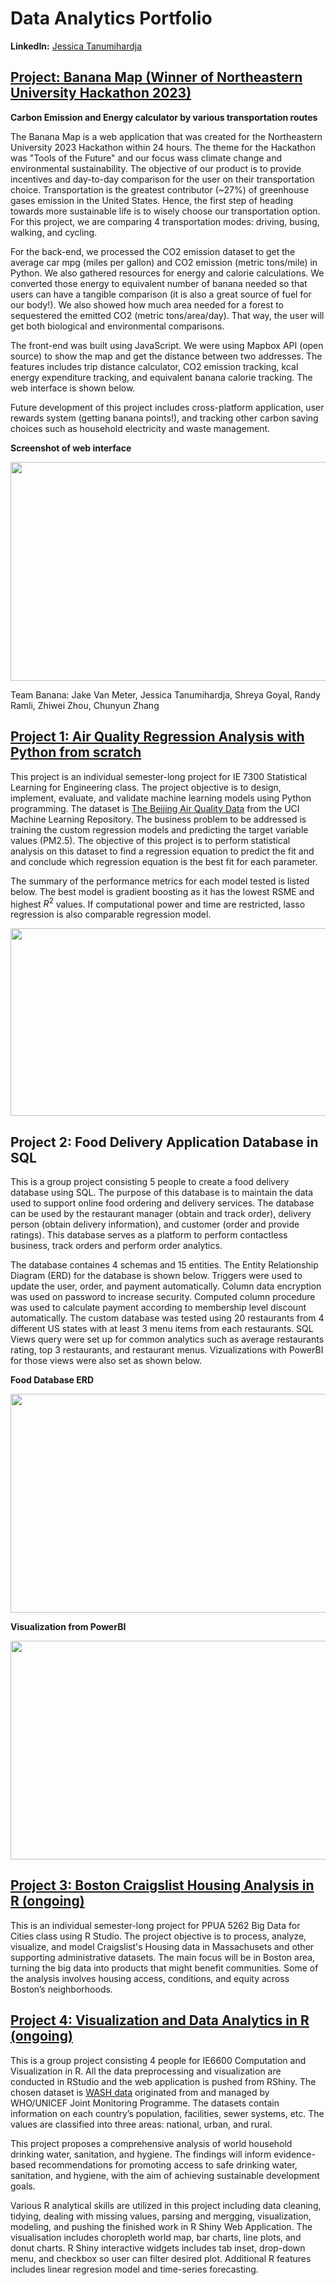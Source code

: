 # Data Analytics Portfolio

**LinkedIn:** [Jessica Tanumihardja](https://www.linkedin.com/in/jessica-tanumihardja/)

## [Project: Banana Map (Winner of Northeastern University Hackathon 2023)](https://github.com/jwke21/team_banana_hackathon) 

**Carbon Emission and Energy calculator by various transportation routes**

The Banana Map is a web application that was created for the Northeastern University 2023 Hackathon within 24 hours. The theme for the Hackathon was "Tools of the Future" and our focus wass climate change and environmental sustainability. The objective of our product is to provide incentives and day-to-day comparison for the user on their transportation choice. Transportation is the greatest contributor (~27%) of greenhouse gases emission in the United States. Hence, the first step of heading towards more sustainable life is to wisely choose our transportation option. For this project, we are comparing 4 transportation modes: driving, busing, walking, and cycling. 

For the back-end, we processed the CO2 emission dataset to get the average car mpg (miles per gallon) and CO2 emission (metric tons/mile) in Python. We also gathered resources for energy and calorie calculations. We converted those energy to equivalent number of banana needed so that users can have a tangible comparison (it is also a great source of fuel for our body!). We also showed how much area needed for a forest to sequestered the emitted CO2 (metric tons/area/day). That way, the user will get both biological and environmental comparisons. 

The front-end was built using JavaScript. We were using Mapbox API (open source) to show the map and get the distance between two addresses. The features includes trip distance calculator, CO2 emission tracking, kcal energy expenditure tracking, and equivalent banana calorie tracking. The web interface is shown below. 

Future development of this project includes cross-platform application, user rewards system (getting banana points!), and tracking other carbon saving choices such as household electricity and waste management. 


**Screenshot of web interface**

<img src="https://github.com/jtanumihardja/jtanumihardja.github.io/blob/main/images/WebInterface_DriveAndWalk.png" width="600" height="350">

Team Banana: Jake Van Meter, Jessica Tanumihardja, Shreya Goyal, Randy Ramli, Zhiwei Zhou, Chunyun Zhang





## [Project 1: Air Quality Regression Analysis with Python from scratch](https://github.com/jtanumihardja/ML-IE7300)

This project is an individual semester-long project for IE 7300 Statistical Learning for Engineering class. The project objective is to design, implement, evaluate, and validate machine learning models using Python programming. The dataset is [The Beijing Air Quality Data](https://archive-beta.ics.uci.edu/ml/datasets/beijing+multi+site+air+quality+data) from the UCI Machine Learning Repository. The business problem to be addressed is training the custom regression models and predicting the target variable values (PM2.5). The objective of this project is to perform statistical analysis on this dataset to find a regression equation to predict the fit and and conclude which regression equation is the best fit for each parameter.

The summary of the performance metrics for each model tested is listed below. The best model is gradient boosting as it has the lowest RSME and highest $R^2$ values. If computational power and time are restricted, lasso regression is also comparable regression model. 

<img src="https://github.com/jtanumihardja/jtanumihardja.github.io/blob/afd4d408b7da97e804818860c908d026472af639/images/AirQualityRegressionResultSummary.png" width="600" height="300">


## Project 2: Food Delivery Application Database in SQL  

This is a group project consisting 5 people to create a food delivery database using SQL. The purpose of this database is to maintain the data used to support online food ordering and delivery services. The database can be used by the restaurant manager (obtain and track order), delivery person (obtain delivery information), and customer (order and provide ratings). This database serves as a platform to perform contactless business, track orders and perform order analytics. 

The database containes 4 schemas and 15 entities. The Entity Relationship Diagram (ERD) for the database is shown below. Triggers were used to update the user, order, and payment automatically. Column data encryption was used on password to increase security. Computed column procedure was used to calculate payment according to membership level discount automatically. The custom database was tested using 20 restaurants from 4 different US states with at least 3 menu items from each restaurants. SQL Views query were set up for common analytics such as average restaurants rating, top 3 restaurants, and restaurant menus. Vizualizations with PowerBI for those views were also set as shown below. 

**Food Database ERD**

<img src="https://github.com/jtanumihardja/jtanumihardja.github.io/blob/afd4d408b7da97e804818860c908d026472af639/images/FoodDatabase_ERD.png" width="600" height="350">

**Visualization from PowerBI**

<img src="https://github.com/jtanumihardja/jtanumihardja.github.io/blob/afd4d408b7da97e804818860c908d026472af639/images/FoodDatabase_2.png" width="600" height="350">


## [Project 3: Boston Craigslist Housing Analysis in R (ongoing)](https://github.com/jtanumihardja/BigDataForCities_PPUA5262)

This is an individual semester-long project for PPUA 5262 Big Data for Cities class using R Studio. The project objective is to process, analyze, visualize, and model Craigslist's Housing data in Massachusets and other supporting administrative datasets. The main focus will be in Boston area, turning the big data into products that might benefit communities. Some of the analysis involves housing access, conditions, and equity across Boston’s neighborhoods.




## [Project 4: Visualization and Data Analytics in R (ongoing)](https://github.com/jtanumihardja/IE6600_final_project)

This is a group project consisting 4 people for IE6600 Computation and Visualization in R. All the data preprocessing and visualization are conducted in RStudio and the web application is pushed from RShiny. The chosen dataset is [WASH data](https://washdata.org/data/downloads#WLD) originated from and managed by WHO/UNICEF Joint Monitoring Programme. The datasets contain information on each country’s population, facilities, sewer systems, etc. The values are classified into three areas: national, urban, and rural.

This project proposes a comprehensive analysis of world household drinking water, sanitation, and hygiene. The findings will inform evidence-based recommendations for promoting access to safe drinking water, sanitation, and hygiene, with the aim of achieving sustainable development goals.

Various R analytical skills are utilized in this project including data cleaning, tidying, dealing with missing values, parsing and mergging, visualization, modeling, and pushing the finished work in R Shiny Web Application. The visualisation includes choropleth world map, bar charts, line plots, and donut charts. R Shiny interactive widgets includes tab inset, drop-down menu, and checkbox so user can filter desired plot. Additional R features includes linear regresion model and time-series forecasting. 







